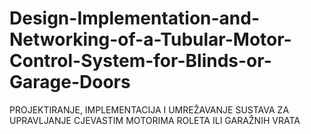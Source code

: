 # Design-Implementation-and-Networking-of-a-Tubular-Motor-Control-System-for-Blinds-or-Garage-Doors
PROJEKTIRANJE, IMPLEMENTACIJA I UMREŽAVANJE SUSTAVA ZA UPRAVLJANJE CJEVASTIM MOTORIMA ROLETA ILI GARAŽNIH VRATA
